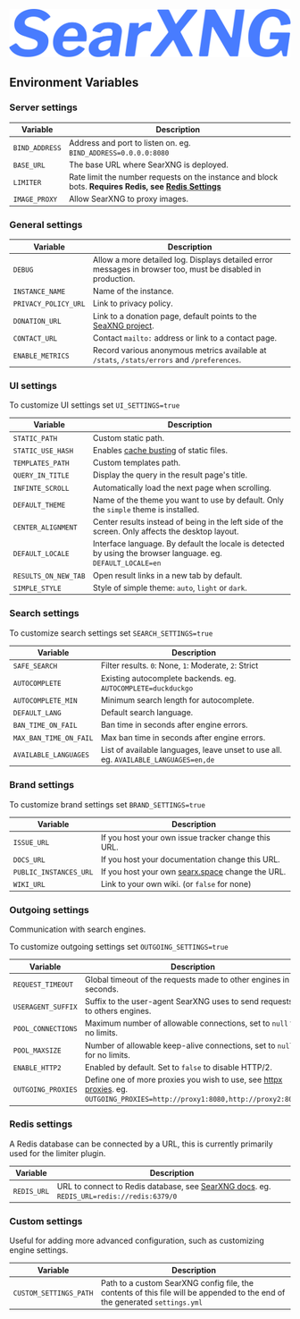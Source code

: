 ![SearXNG](https://raw.githubusercontent.com/TheSilkky/searxng-docker/main/assets/searxng.svg)

## Environment Variables

### Server settings
| Variable       | Description                                                                                                              |
|----------------|--------------------------------------------------------------------------------------------------------------------------|
| `BIND_ADDRESS` | Address and port to listen on. eg. `BIND_ADDRESS=0.0.0.0:8080`                                                           |
| `BASE_URL`     | The base URL where SearXNG is deployed.                                                                                  |
| `LIMITER`      | Rate limit the number requests on the instance and block bots. **Requires Redis, see [Redis Settings](#redis-settings)** |
| `IMAGE_PROXY`  | Allow SearXNG to proxy images.                                                                                           |

### General settings
| Variable             | Description                                                                                                 |
|----------------------|-------------------------------------------------------------------------------------------------------------|
| `DEBUG`              | Allow a more detailed log. Displays detailed error messages in browser too, must be disabled in production. |
| `INSTANCE_NAME`      | Name of the instance.                                                                                       |
| `PRIVACY_POLICY_URL` | Link to privacy policy.                                                                                     |
| `DONATION_URL`       | Link to a donation page, default points to the [SeaXNG project](https://docs.searxng.org/donate.html).      |
| `CONTACT_URL`        | Contact `mailto:` address or link to a contact page.                                                        |
| `ENABLE_METRICS`     | Record various anonymous metrics available at `/stats`, `/stats/errors` and `/preferences`.                 |

### UI settings
To customize UI settings set `UI_SETTINGS=true`

| Variable             | Description                                                                                                                                                |
|----------------------|------------------------------------------------------------------------------------------------------------------------------------------------------------|
| `STATIC_PATH`        | Custom static path.                                                                                                                                        |
| `STATIC_USE_HASH`    | Enables [cache busting](https://developer.mozilla.org/en-US/docs/Web/HTTP/Headers/Cache-Control#caching_static_assets_with_cache_busting) of static files. |
| `TEMPLATES_PATH`     | Custom templates path.                                                                                                                                     |
| `QUERY_IN_TITLE`     | Display the query in the result page's title.                                                                                                              |
| `INFINTE_SCROLL`     | Automatically load the next page when scrolling.                                                                                                           |
| `DEFAULT_THEME`      | Name of the theme you want to use by default. Only the `simple` theme is installed.                                                                        |
| `CENTER_ALIGNMENT`   | Center results instead of being in the left side of the screen. Only affects the desktop layout.                                                           |
| `DEFAULT_LOCALE`     | Interface language. By default the locale is detected by using the browser language. eg. `DEFAULT_LOCALE=en`                                               |
| `RESULTS_ON_NEW_TAB` | Open result links in a new tab by default.                                                                                                                 |
| `SIMPLE_STYLE`       | Style of simple theme: `auto`, `light` or `dark`.                                                                                                          |

### Search settings
To customize search settings set `SEARCH_SETTINGS=true`

| Variable               | Description                                                                          |
|------------------------|--------------------------------------------------------------------------------------|
| `SAFE_SEARCH`          | Filter results. `0`: None, `1`: Moderate, `2`: Strict                                |
| `AUTOCOMPLETE`         | Existing autocomplete backends. eg. `AUTOCOMPLETE=duckduckgo`                        |
| `AUTOCOMPLETE_MIN`     | Minimum search length for autocomplete.                                              |
| `DEFAULT_LANG`         | Default search language.                                                             |
| `BAN_TIME_ON_FAIL`     | Ban time in seconds after engine errors.                                             |
| `MAX_BAN_TIME_ON_FAIL` | Max ban time in seconds after engine errors.                                         |
| `AVAILABLE_LANGUAGES`  | List of available languages, leave unset to use all. eg. `AVAILABLE_LANGUAGES=en,de` |

### Brand settings
To customize brand settings set `BRAND_SETTINGS=true`

| Variable               | Description                                                             |
|------------------------|-------------------------------------------------------------------------|
| `ISSUE_URL`            | If you host your own issue tracker change this URL.                     |
| `DOCS_URL`             | If you host your documentation change this URL.                         |
| `PUBLIC_INSTANCES_URL` | If you host your own [searx.space](https://searx.space) change the URL. |
| `WIKI_URL`             | Link to your own wiki. (or `false` for none)                            |

### Outgoing settings
Communication with search engines.

To customize outgoing settings set `OUTGOING_SETTINGS=true`

| Variable           | Description                                                                                                                                                                         |
|--------------------|-------------------------------------------------------------------------------------------------------------------------------------------------------------------------------------|
| `REQUEST_TIMEOUT`  | Global timeout of the requests made to other engines in seconds.                                                                                                                    |
| `USERAGENT_SUFFIX` | Suffix to the user-agent SearXNG uses to send requests to others engines.                                                                                                           |
| `POOL_CONNECTIONS` | Maximum number of allowable connections, set to `null` for no limits.                                                                                                               |
| `POOL_MAXSIZE`     | Number of allowable keep-alive connections, set to `null` for no limits.                                                                                                            |
| `ENABLE_HTTP2`     | Enabled by default. Set to `false` to disable HTTP/2.                                                                                                                               |
| `OUTGOING_PROXIES` | Define one of more proxies you wish to use, see [httpx proxies](https://www.python-httpx.org/advanced/#http-proxying). eg. `OUTGOING_PROXIES=http://proxy1:8080,http://proxy2:8080` |

### Redis settings
A Redis database can be connected by a URL, this is currently primarily used for the limiter plugin. 

| Variable    | Description                                                                                                                                            |
|-------------|--------------------------------------------------------------------------------------------------------------------------------------------------------|
| `REDIS_URL` | URL to connect to Redis database, see [SearXNG docs](https://docs.searxng.org/admin/engines/settings.html#redis). eg. `REDIS_URL=redis://redis:6379/0` |

### Custom settings
Useful for adding more advanced configuration, such as customizing engine settings.

| Variable               | Description                                                                                                                 |
|------------------------|-----------------------------------------------------------------------------------------------------------------------------|
| `CUSTOM_SETTINGS_PATH` | Path to a custom SearXNG config file, the contents of this file will be appended to the end of the generated `settings.yml` |